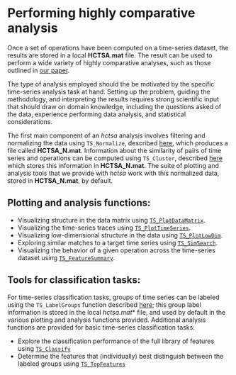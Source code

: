 # Performing highly comparative analysis
<!--{#sec:analyzing}-->

Once a set of operations have been computed on a time-series dataset, the results are stored in a local **HCTSA.mat** file.
The result can be used to perform a wide variety of highly comparative analyses, such as those outlined in [our paper](http://rsif.royalsocietypublishing.org/content/10/83/20130048.full).

The type of analysis employed should the be motivated by the specific time-series analysis task at hand.
Setting up the problem, guiding the methodology, and interpreting the results requires strong scientific input that should draw on domain knowledge, including the questions asked of the data, experience performing data analysis, and statistical considerations.

The first main component of an _hctsa_ analysis involves filtering and normalizing the data using `TS_Normalize`, described [here](filtering_and_normalizing.md), which produces a file called **HCTSA_N.mat**.
Information about the similarity of pairs of time series and operations can be computed using `TS_Cluster`, described [here](clustering_rows_and_columns.md) which stores this information in **HCTSA_N.mat**.
The suite of plotting and analysis tools that we provide with _hctsa_ work with this normalized data, stored in **HCTSA_N.mat**, by default.

## Plotting and analysis functions:
* Visualizing structure in the data matrix using [`TS_PlotDataMatrix`](visualizing_the_data_matrix.md).
* Visualizing the time-series traces using [`TS_PlotTimeSeries`](plotting_the_time_series.md).
* Visualizing low-dimensional structure in the data using [`TS_PlotLowDim`](low_dim.md).
* Exploring similar matches to a target time series using [`TS_SimSearch`](sim_search.md).
* Visualizing the behavior of a given operation across the time-series dataset using [`TS_FeatureSummary`](feature_summary.md).

## Tools for classification tasks:
For time-series classification tasks, groups of time series can be labeled using the `TS_LabelGroups` function described [here](grouping.md); this group label information is stored in the local *_hctsa_.mat** file, and used by default in the various plotting and analysis functions provided.
Additional analysis functions are provided for basic time-series classification tasks:
* Explore the classification performance of the full library of features using [`TS_Classify`](ts_classify.md)
* Determine the features that (individually) best distinguish between the labeled groups using [`TS_TopFeatures`](ts_topfeatures.md)
